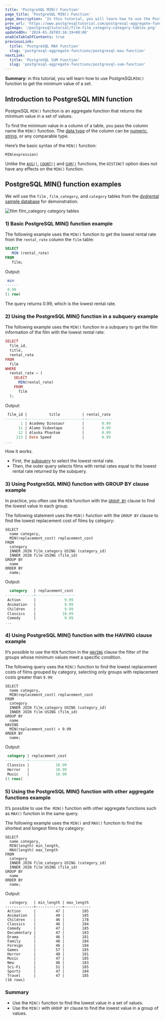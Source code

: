 ```yaml
---
title: 'PostgreSQL MIN() Function'
page_title: 'PostgreSQL MIN() Function'
page_description: 'In this tutorial, you will learn how to use the PostgreSQL MIN() function to get the minimum value in a set of values.'
prev_url: 'https://www.postgresqltutorial.com/postgresql-aggregate-functions/postgresql-min-function/'
ogImage: '/postgresqltutorial/film-film_category-category-tables.png'
updatedOn: '2024-01-26T03:16:19+00:00'
enableTableOfContents: true
previousLink:
  title: 'PostgreSQL MAX Function'
  slug: 'postgresql-aggregate-functions/postgresql-max-function'
nextLink:
  title: 'PostgreSQL SUM Function'
  slug: 'postgresql-aggregate-functions/postgresql-sum-function'
---
```


**Summary**: in this tutorial, you will learn how to use PostgreSQL`MIN()` function to get the minimum value of a set.

## Introduction to PostgreSQL MIN function

PostgreSQL `MIN()` function is an aggregate function that returns the minimum value in a set of values.

To find the minimum value in a column of a table, you pass the column name the `MIN()` function. The [data type](../postgresql-tutorial/postgresql-data-types) of the column can be [numeric](../postgresql-tutorial/postgresql-integer), [string](../postgresql-tutorial/postgresql-char-varchar-text), or any comparable type.

Here’s the basic syntax of the `MIN()` function:

```csssqlsql
MIN(expression)
```

Unlike the [`AVG()`](postgresql-avg-function), [`COUNT()`](postgresql-count-function) and [`SUM()`](postgresql-sum-function) functions, the `DISTINCT` option does not have any effects on the `MIN()` function.

## PostgreSQL MIN() function examples

We will use the `film` , `film_category`, and `category` tables from the [dvdrental sample database](../postgresql-getting-started/postgresql-sample-database 'PostgreSQL Sample Database') for demonstration.

![film film_category category tables](/postgresqltutorial/film-film_category-category-tables.png)

### 1\) Basic PostgreSQL MIN() function example

The following example uses the `MIN()` function to get the lowest rental rate from the `rental_rate` column the `film` table:

```sql
SELECT
   MIN (rental_rate)
FROM
   film;
```

Output:

```sql
 min
------
 0.99
(1 row)
```

The query returns 0\.99, which is the lowest rental rate.

### 2\) Using the PostgreSQL MIN() function in a subquery example

The following example uses the `MIN()` function in a subquery to get the film information of the film with the lowest rental rate:

```php
SELECT
  film_id,
  title,
  rental_rate
FROM
  film
WHERE
  rental_rate = (
    SELECT
      MIN(rental_rate)
    FROM
      film
  );
```

Output:

```sql
 film_id |          title          | rental_rate
---------+-------------------------+-------------
       1 | Academy Dinosaur        |        0.99
      11 | Alamo Videotape         |        0.99
      12 | Alaska Phantom          |        0.99
     213 | Date Speed              |        0.99
...
```

How it works.

- First, the [subquery](../postgresql-tutorial/postgresql-subquery) to select the lowest rental rate.
- Then, the outer query selects films with rental rates equal to the lowest rental rate returned by the subquery.

### 3\) Using PostgreSQL MIN() function with GROUP BY clause example

In practice, you often use the `MIN` function with the [`GROUP BY`](../postgresql-tutorial/postgresql-group-by) clause to find the lowest value in each group.

The following statement uses the `MIN()` function with the `GROUP BY` clause to find the lowest replacement cost of films by category:

```
SELECT
  name category,
  MIN(replacement_cost) replacement_cost
FROM
  category
  INNER JOIN film_category USING (category_id)
  INNER JOIN film USING (film_id)
GROUP BY
  name
ORDER BY
  name;
```

Output:

```sql
  category   | replacement_cost
-------------+------------------
 Action      |             9.99
 Animation   |             9.99
 Children    |             9.99
 Classics    |            10.99
 Comedy      |             9.99
...
```

### 4\) Using PostgreSQL MIN() function with the HAVING clause example

It’s possible to use the `MIN` function in the [`HAVING`](../postgresql-tutorial/postgresql-having) clause the filter of the groups whose minimum values meet a specific condition.

The following query uses the `MIN()` function to find the lowest replacement costs of films grouped by category, selecting only groups with replacement costs greater than `9.99`:

```
SELECT
  name category,
  MIN(replacement_cost) replacement_cost
FROM
  category
  INNER JOIN film_category USING (category_id)
  INNER JOIN film USING (film_id)
GROUP BY
  name
HAVING
  MIN(replacement_cost) > 9.99
ORDER BY
  name;
```

Output:

```sql
 category | replacement_cost
----------+------------------
 Classics |            10.99
 Horror   |            10.99
 Music    |            10.99
(3 rows)
```

### 5\) Using the PostgreSQL MIN() function with other aggregate functions example

It’s possible to use the  `MIN()` function with other aggregate functions such as `MAX()` function in the same query.

The following example uses the `MIN()` and `MAX()` function to find the shortest and longest films by category:

```
SELECT
  name category,
  MIN(length) min_length,
  MAX(length) max_length
FROM
  category
  INNER JOIN film_category USING (category_id)
  INNER JOIN film USING (film_id)
GROUP BY
  name
ORDER BY
  name;
```

Output:

```
  category   | min_length | max_length
-------------+------------+------------
 Action      |         47 |        185
 Animation   |         49 |        185
 Children    |         46 |        178
 Classics    |         46 |        184
 Comedy      |         47 |        185
 Documentary |         47 |        183
 Drama       |         46 |        181
 Family      |         48 |        184
 Foreign     |         46 |        184
 Games       |         57 |        185
 Horror      |         48 |        181
 Music       |         47 |        185
 New         |         46 |        183
 Sci-Fi      |         51 |        185
 Sports      |         47 |        184
 Travel      |         47 |        185
(16 rows)
```

### Summary

- Use the `MIN()` function to find the lowest value in a set of values.
- Use the `MIN()` with `GROUP BY` clause to find the lowest value in a group of values.
